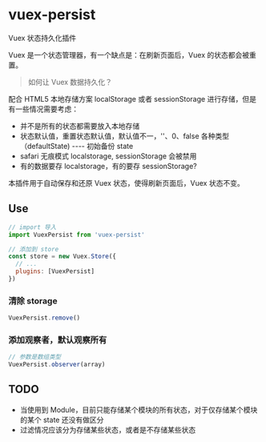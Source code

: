 
# vuex-persist

Vuex 状态持久化插件

Vuex 是一个状态管理器，有一个缺点是：在刷新页面后，Vuex 的状态都会被重置。

> 如何让 Vuex 数据持久化？

配合 HTML5 本地存储方案 localStorage 或者 sessionStorage 进行存储，但是有一些情况需要考虑：

- 并不是所有的状态都需要放入本地存储
- 状态默认值，重置状态默认值，默认值不一，''、0、false 各种类型（defaultState) ---- 初始备份 state
- safari 无痕模式 localstorage, sessionStorage 会被禁用
- 有的数据要存 localstorage，有的要存 sessionStorage?

本插件用于自动保存和还原 Vuex 状态，使得刷新页面后，Vuex 状态不变。

## Use
```js
// import 导入
import VuexPersist from 'vuex-persist'

// 添加到 store
const store = new Vuex.Store({
  // ...
  plugins: [VuexPersist]
})
```

### 清除 storage
```js
VuexPersist.remove()
```

### 添加观察者，默认观察所有
```js
// 参数是数组类型
VuexPersist.observer(array)
```

## TODO
- 当使用到 Module，目前只能存储某个模块的所有状态，对于仅存储某个模块的某个 state 还没有做区分
- 过滤情况应该分为存储某些状态，或者是不存储某些状态